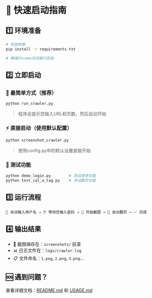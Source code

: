# 🚀 快速启动指南

## 1️⃣ 环境准备
```bash
# 安装依赖
pip install -r requirements.txt

# 确保Chrome浏览器已安装
```

## 2️⃣ 立即启动

### 🎯 最简单方式（推荐）
```bash
python run_crawler.py
```
> 程序会提示您输入URL和页数，然后自动开始

### ⚡ 直接启动（使用默认配置）
```bash
python screenshot_crawler.py
```
> 使用config.py中的默认设置直接开始

### 🧪 测试功能
```bash
python demo_login.py        # 测试登录功能
python test_cal_a_tag.py    # 测试翻页功能
```

## 3️⃣ 运行流程
```
🔐 自动输入用户名 → ⏰ 等待您输入密码 → 📸 开始截图 → 🔗 自动翻页 → ✅ 完成
```

## 4️⃣ 输出结果
- 📸 截图保存在：`screenshots/` 目录
- 📊 日志文件在：`logs/crawler.log`  
- 📋 文件命名：`1.png`, `2.png`, `3.png`...

## 🆘 遇到问题？
查看详细文档：[README.md](README.md) 和 [USAGE.md](USAGE.md) 